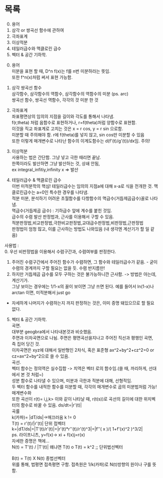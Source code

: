 # 목록
0. 용어
1. 삼각 or 쌍곡선 함수에 관하여
2. 극좌표계
3. 이상적분
4. 테일러급수와 맥클로린 급수
5. 벡터 & 공간 기하학.

0) 용어<br>
미분을 표현 할 때, D^n f(x)는 f를 n번 미분하라는 뜻임.<br>
또한 f^n(x)처럼 써서 표현 가능함.<br>

1) 삼각 쌍곡선 함수<br>
삼각함수, 삼각함수의 역함수, 삼각함수의 역함수의 미분 (ps. arc) <br>
쌍곡선 함수, 쌍곡선 역함수, 각각의 것 미분 한 것 <br>

2) 극좌표계<br>
좌표평면상의 임의의 지점을 길이와 각도를 통해서 나타냄.<br>
f(r,theta) 처럼 음함수로 표현하거나, r=f(theta)처럼 양함수로 표현함.<br>
이것을 직교 좌표계로 고치는 것은 x = r cos, y = r sin 으로함. <br>
미분할 때 주의해야 함. r에 f(theta)를 넣지 않고, sin cos만 미분할 수 있음<br>
또한 이렇게 매개변수로 나타난 함수의 이계도함수는 d(f'(t)/g'(t))/dx임. 주의!<br>

3) 이상적분<br>
사용하는 법은 간단함. 그냥 넣고 극한 때리면 끝남.<br>
한쪽이라도 발산하면 그냥 발산하는 것, 상쇄 안됨,<br> 
ex integral_infitiy,infinity x => 발산<br>

4) 테일러급수 & 맥클로린 급수<br>
이번 미적분학의 핵심! 테일러급수는 임의의 지점a에 대해 x-a로 식을 전개한 것. 맥클로린급수는 a=0인 특수한 경우를 나타냄.<br>
적분 미분, 분석하기 어려운 초월함수를 다항함수의 멱급수(거듭제곱급수)꼴로 나타냄.<br>
멱급수(거듭제곱 급수) : 기하급수 앞에 계수를 붙힌 것임.<br>
급수의 수렴 발산 판정법과, 근사를 이용해서 구할 수 있음.<br>
적분판정법,비교판정법,극한비교판정법,교대급수판정법,비판정법,근판정법<br>
판정법이 엄청 많고, 이를 근사하는 방법도 나와있음 (내 생각엔 계산기가 할 일 같음)<br>

사용법 :<br> 
0. 우선 비판정법을 이용해서 수렴구간과, 수렴여부를 판정한다.
1. 주어진 수렴구간에서 주어진 함수가 수렴하면, 그 함수와 테일러급수가 같음. - 굳이 수렴의 경계까지 구할 필요는 없을 듯. 수렴 반지름만!<br>
2. 하지만 거듭제곱 급수를 모두 구하는 것은 불가능하니깐 근사함. -> 방법은 아는데, 계산기가.<br>
그냥 보이는 경우에는 1/1-x의 꼴이 보이면 그냥 쓰면 된다. 예를 들어서 ln(1-x)나 arctan 이면, 미적분해서 just go<br>
- 자세하게 나머지가 수렴하는지 까지 판정하는 것은, 이미 증명 돼있으므로 할 필요없다.

5) 벡터 & 공간 기하학.<br>
곡면.<br>
대부분 geogbra에서 나타내본것과 비슷했음.<br>
주면과 이차곡면으로 나뉨. 주면은 평면곡선을지나고 주어진 직선과 평행인 곡면, 즉 집어 당긴 것.<br>
이차곡면은 xyz에 대해서 일반형인 2차식, 혹은 표준형 ax^2+by^2+cz^2=0 or cz=ax^2+by^2으로 쓸 수 있음.<br>
곡선.<br>
벡터 함수는 정의역은 실수집합 -> 치역은 벡터 로의 함수임.(쓸 때, 까리하게, 선대에서 본 것 처럼~)<br>
성분 함수로 나타낼 수 있으며, 미분과 극한과 적분에 대해, 선형적임.<br>
두 벡터 함수를 내적한 함수를 미분할 때, 각각의 매개변수로 곱의 미분법처럼 가능!<br>
매계변수화<br>
또한 곡선이 r(t)= i,j,k> 이와 같이 나타날 때, r(t(s))로 곡선의 길이에 대한 위치벡터의 함수로 바꿀 수 있음. ds/dt=|r'(t)|<br>
곡률<br>
k(카파)= |dT/ds|->매끄러움 k != 0<br>
T(t) = r'(t)/|r'(t)| 단위 접벡터<br>
k=|dT/ds|=|T'(t)/r'(t)|=|r'(t)*r''(t)/r'(t)^3|=|f''( x )/( 1+f'(x)^2 )^3/2|<br>
ps. 라이프니츠, y=f(x)-> xi + f(x)j=r(x)<br>
자세한 증명은 책에...<br>
N(t) = T'(t) / |T'(t)| 왜냐면 T(t) o T(t) = k^2 ;; 단위법선벡터<br><br>
B(t) = T(t) X N(t) 종법선벡터<br>
위를 통해, 법평면 접촉평면 구함.
접촉원은 1/k(카파)로 N(t)방향의 원이나 구를 뜻함.

